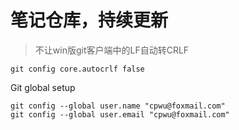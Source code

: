 # 笔记仓库，持续更新

> 不让win版git客户端中的LF自动转CRLF 
```
git config core.autocrlf false
```

Git global setup
```
git config --global user.name "cpwu@foxmail.com"
git config --global user.email "cpwu@foxmail.com"
```